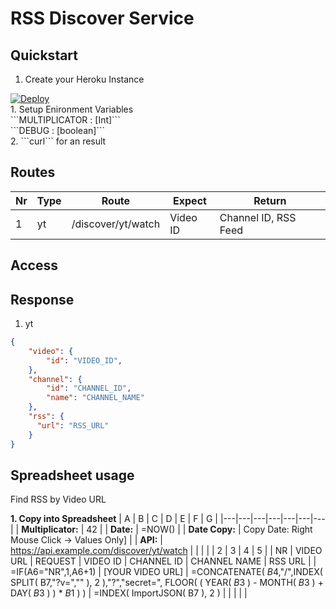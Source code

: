 # RSS Discover Service

## Quickstart
1. Create your Heroku Instance<br>
<a href="https://heroku.com/deploy?template=https://github.com/a6b8/curlai--discover-service">
  <img src="https://www.herokucdn.com/deploy/button.svg" alt="Deploy">
</a><br>
1. Setup Enironment Variables<br>
   ```MULTIPLICATOR : [Int]```<br>
   ```DEBUG : [boolean]```<br>
2. ```curl``` for an result


## Routes
| Nr | Type | Route | Expect | Return |
| --- | --- | --- |  --- |  --- | 
| 1 | yt | /discover/yt/watch | Video ID | Channel ID, RSS Feed | 

## Access


## Response

1. yt
```json
{
    "video": {
        "id": "VIDEO_ID",
    },
    "channel": {
        "id": "CHANNEL_ID",
        "name": "CHANNEL_NAME"
    },
    "rss": {
      "url": "RSS_URL"
    }
}
```

## Spreadsheet usage
Find RSS by Video URL

**1. Copy into Spreadsheet**
| A | B | C | D | E | F | G |
|---|---|---|---|---|---|---|
| **Multiplicator:** | 42  |
| **Date:** | =NOW()  |
| **Date Copy:** | Copy Date: Right Mouse Click -> Values Only]  |
| **API:** | https://api.example.com/discover/yt/watch |
|  |  |  | 2 | 3 | 4 | 5 | 
| NR | VIDEO URL | REQUEST | VIDEO ID |	CHANNEL ID | CHANNEL NAME | RSS URL |
| =IF(A6="NR",1,A6+1) | [YOUR VIDEO URL] | =CONCATENATE( $B$4,"/",INDEX( SPLIT( B7,"?v=","" ), 2 ),"?","secret=", FLOOR( ( YEAR( $B$3 ) - MONTH( $B$3 ) + DAY( $B$3 ) ) * $B$1 ) ) | =INDEX( ImportJSON( B7 ), 2 ) | | | | |
